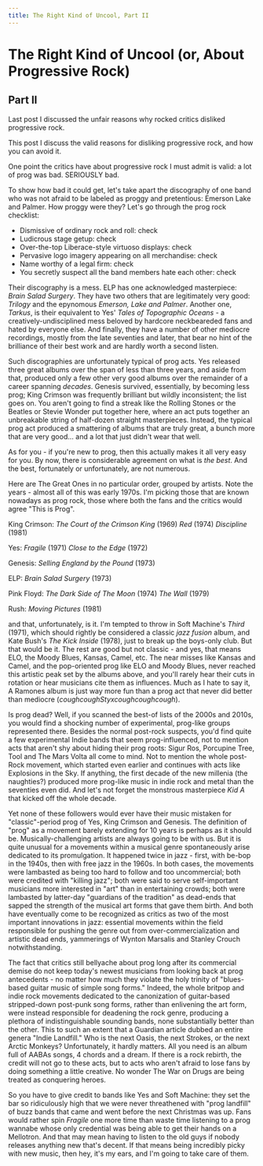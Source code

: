 ```yaml
---
title: The Right Kind of Uncool, Part II
---
```

# The Right Kind of Uncool (or, About Progressive Rock)
## Part II

Last post I discussed the unfair reasons why rocked critics disliked
progressive rock.

This post I discuss the valid reasons for disliking progressive rock,
and how you can avoid it.

One point the critics have about progressive rock I must admit is
valid: a lot of prog was bad. SERIOUSLY bad.

To show how bad it could get, let's take apart the discography of one
band who was not afraid to be labeled as proggy and pretentious:
Emerson Lake and Palmer. How proggy were they? Let's go through the
prog rock checklist:

* Dismissive of ordinary rock and roll: check
* Ludicrous stage getup: check
* Over-the-top Liberace-style virtuoso displays: check
* Pervasive logo imagery appearing on all merchandise: check
* Name worthy of a legal firm: check
* You secretly suspect all the band members hate each other: check

Their discography is a mess. ELP has one acknowledged masterpiece:
_Brain Salad Surgery_. They have two others that are legitimately very
good: _Trilogy_ and the epynomous _Emerson, Lake and Palmer_.  Another
one, _Tarkus_, is their equivalent to Yes' _Tales of Topographic
Oceans_ - a creatively-undisciplined mess beloved by hardcore
neckbeareded fans and hated by everyone else. And finally, they have a
number of other mediocre recordings, mostly from the late seventies
and later, that bear no hint of the brilliance of their best work and
are hardly worth a second listen.

Such discographies are unfortunately typical of prog acts. Yes
released three great albums over the span of less than three years,
and aside from that, produced only a few other very good albums over
the remainder of a career spanning *decades*. Genesis survived,
essentially, by becoming less prog; King Crimson was
frequently brilliant but wildly inconsistent; the list
goes on. You aren't going to find a streak like the Rolling Stones or
the Beatles or Stevie Wonder put together here, where an act puts
together an unbreakable string of half-dozen straight
masterpieces. Instead, the typical prog act produced a smattering of
albums that are truly great, a bunch more that are very good... and a
lot that just didn't wear that well.

As for you - if you're new to prog, then this actually makes it all
very easy for you. By now, there is considerable agreement on what is
*the best*. And the best, fortunately or unfortunately, are not
numerous.

Here are The Great Ones in no particular order, grouped by
artists. Note the years - almost all of this was early 1970s. I'm
picking those that are known nowadays as prog rock, those where both
the fans and the critics would agree "This is Prog". 

King Crimson:
_The Court of the Crimson King_ (1969)
_Red_ (1974)
_Discipline_ (1981)

Yes:
_Fragile_ (1971)
_Close to the Edge_ (1972)

Genesis:
_Selling England by the Pound_ (1973)

ELP:
_Brain Salad Surgery_ (1973)

Pink Floyd:
_The Dark Side of The Moon_ (1974)
_The Wall_ (1979)

Rush:
_Moving Pictures_ (1981)

and that, unfortunately, is it. I'm tempted to throw in Soft Machine's
_Third_ (1971), which should rightly be considered a classic _jazz
fusion_ album, and Kate Bush's _The Kick Inside_ (1978), just to break
up the boys-only club. But that would be it. The rest are good but not
classic - and yes, that means ELO, the Moody Blues, Kansas, Camel,
etc. The near misses like Kansas and Camel, and the pop-oriented prog
like ELO and Moody Blues, never reached this artistic peak set by the
albums above, and you'll rarely hear their cuts in rotation or hear
musicians cite them as influences. Much as I hate to say it, A Ramones
album is just way more fun than a prog act that never did better than
mediocre (*coughcoughStyxcoughcoughcough*).

Is prog dead? Well, if you scanned the best-of lists of the 2000s and
2010s, you would find a shocking number of experimental, prog-like
groups represented there. Besides the normal post-rock suspects, you'd
find quite a few experimental Indie bands that seem prog-influenced,
not to mention acts that aren't shy about hiding their prog roots:
Sigur Ros, Porcupine Tree, Tool and The Mars Volta all come to
mind. Not to mention the whole post-Rock movement, which started even
earlier and continues with acts like Explosions in the Sky. If
anything, the first decade of the new millenia (the naughties?)
produced more prog-like music in indie rock and metal than the
seventies even did. And let's not forget the monstrous masterpiece
_Kid A_ that kicked off the whole decade.

Yet none of these followers would ever have their music mistaken for
"classic"-period prog of Yes, King Crimson and Genesis.  The
definition of "prog" as a movement barely extending for 10 years is
perhaps as it should be. Musically-challenging artists are always
going to be with us. But it is quite unusual for a movements within a
musical genre spontaneously arise dedicated to its promulgation. It
happened twice in jazz - first, with be-bop in the 1940s, then with
free jazz in the 1960s. In both cases, the movements were lambasted as
being too hard to follow and too uncommercial; both were credited with
"killing jazz"; both were said to serve self-important musicians more
interested in "art" than in entertaining crowds; both were lambasted
by latter-day "guardians of the tradition" as dead-ends that sapped
the strength of the musical art forms that gave them birth. And both
have eventually come to be recognized as critics as two of the most
important innovations in jazz: essential movements within the field
responsible for pushing the genre out from over-commercialization and
artistic dead ends, yammerings of Wynton Marsalis and Stanley Crouch
notwithstanding.

The fact that critics still bellyache about prog long after its
commercial demise do not keep today's newest musicians from looking
back at prog antecedents - no matter how much they violate the holy
trinity of "blues-based guitar music of simple song forms." Indeed,
the whole britpop and indie rock movements dedicated to the
canonization of guitar-based stripped-down post-punk song forms,
rather than enlivening the art form, were instead responsible for
deadening the rock genre, producing a plethora of indistinguishable
sounding bands, none substantially better than the other. This to such
an extent that a Guardian article dubbed an entire genera "Indie
Landfill."  Who is the next Oasis, the next Strokes, or the next
Arctic Monkeys?  Unfortunately, it hardly matters. All you need is an
album full of AABAs songs, 4 chords and a dream. If there is a rock
rebirth, the credit will not go to these acts, but to acts who aren't
afraid to lose fans by doing something a little creative. No wonder
The War on Drugs are being treated as conquering heroes.

So you have to give credit to bands like Yes and Soft Machine:
they set the bar so ridiculously high that we were never threathened
with "prog landfill" of buzz bands that came and went before the next
Christmas was up. Fans would rather spin _Fragile_ one more time than
waste time listening to a prog wannabe whose only credential was being
able to get their hands on a Mellotron. And that may mean having to
listen to the old guys if nobody releases anything new that's
decent. If that means being incredibly picky with new music, then hey,
it's my ears, and I'm going to take care of them.